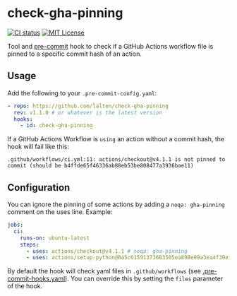 # check-gha-pinning

[![CI status](https://img.shields.io/github/actions/workflow/status/lalten/check-gha-pinning/ci.yml?branch=main)](https://github.com/lalten/check-gha-pinning/actions)
[![MIT License](https://img.shields.io/github/license/lalten/check-gha-pinning)](https://github.com/lalten/check-gha-pinning/blob/main/LICENSE)

Tool and [pre-commit](https://pre-commit.com) hook to check if a GitHub Actions workflow file is pinned to a specific commit hash of an action.

## Usage

Add the following to your `.pre-commit-config.yaml`:

```yaml
- repo: https://github.com/lalten/check-gha-pinning
  rev: v1.1.0 # or whatever is the latest version
  hooks:
    - id: check-gha-pinning
```

If a GitHub Actions Workflow is `using` an action without a commit hash, the hook will fail like this:

```
.github/workflows/ci.yml:11: actions/checkout@v4.1.1 is not pinned to commit (should be b4ffde65f46336ab88eb53be808477a3936bae11)
```

## Configuration

You can ignore the pinning of some actions by adding a `noqa: gha-pinning` comment on the uses line.
Example:

```yaml
jobs:
  ci:
    runs-on: ubuntu-latest
    steps:
      - uses: actions/checkout@v4.1.1 # noqa: gha-pinning
      - uses: actions/setup-python@0a5c61591373683505ea898e09a3ea4f39ef2b9c # v5.0.0
```

By default the hook will check yaml files in `.github/workflows` (see [.pre-commit-hooks.yaml](.pre-commit-hooks.yaml)).
You can override this by setting the `files` parameter of the hook.
